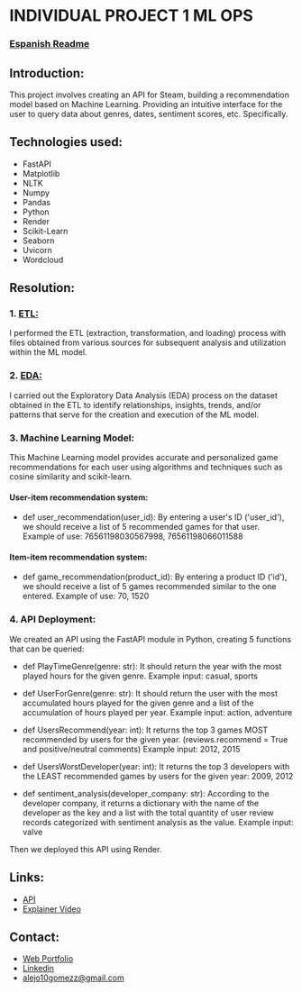 # INDIVIDUAL PROJECT 1 ML OPS
### [Espanish Readme](README.md)
## Introduction:
This project involves creating an API for Steam, building a recommendation model based on Machine Learning. Providing an intuitive interface for the user to query data about genres, dates, sentiment scores, etc. Specifically.

## Technologies used:
- FastAPI
- Matplotlib
- NLTK
- Numpy
- Pandas
- Python
- Render
- Scikit-Learn
- Seaborn
- Uvicorn
- Wordcloud

## Resolution:
### 1. [ETL:](ETL.ipynb)
I performed the ETL (extraction, transformation, and loading) process with files obtained from various sources for subsequent analysis and utilization within the ML model.

### 2. [EDA:](EDA.ipynb)
I carried out the Exploratory Data Analysis (EDA) process on the dataset obtained in the ETL to identify relationships, insights, trends, and/or patterns that serve for the creation and execution of the ML model.

### 3. Machine Learning Model:
This Machine Learning model provides accurate and personalized game recommendations for each user using algorithms and techniques such as cosine similarity and scikit-learn.

#### User-item recommendation system:
- def user_recommendation(user_id): By entering a user's ID ('user_id'), we should receive a list of 5 recommended games for that user.
Example of use: 76561198030567998, 76561198066011588

#### Item-item recommendation system:
- def game_recommendation(product_id): By entering a product ID ('id'), we should receive a list of 5 games recommended similar to the one entered.
Example of use: 70, 1520

### 4. API Deployment:
We created an API using the FastAPI module in Python, creating 5 functions that can be queried:

- def PlayTimeGenre(genre: str): It should return the year with the most played hours for the given genre. Example input: casual, sports

- def UserForGenre(genre: str): It should return the user with the most accumulated hours played for the given genre and a list of the accumulation of hours played per year. Example input: action, adventure

- def UsersRecommend(year: int): It returns the top 3 games MOST recommended by users for the given year. (reviews.recommend = True and positive/neutral comments) Example input: 2012, 2015

- def UsersWorstDeveloper(year: int): It returns the top 3 developers with the LEAST recommended games by users for the given year: 2009, 2012

- def sentiment_analysis(developer_company: str): According to the developer company, it returns a dictionary with the name of the developer as the key and a list with the total quantity of user review records categorized with sentiment analysis as the value. Example input: valve

Then we deployed this API using Render.

## Links:
- [API](https://alejo-diez-gomez-pi-ml-ops.onrender.com/)
- [Explainer Video]()

## Contact:
- [Web Portfolio](https://alejodiezgomez.github.io/)
- [Linkedin](https://www.linkedin.com/in/alejo-gabriel-diez-gomez-402b93254/)
- [alejo10gomezz@gmail.com]()
